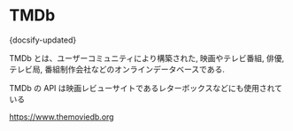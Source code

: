# TMDb

{docsify-updated}

TMDb とは、ユーザーコミュニティにより構築された, 映画やテレビ番組, 俳優, テレビ局, 番組制作会社などのオンラインデータベースである.

TMDb の API は映画レビューサイトであるレターボックスなどにも使用されている

https://www.themoviedb.org
